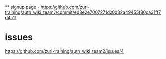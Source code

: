 ** signup page - https://github.com/zuri-training/auth_wiki_team2/commit/ed8e2e7007271d30d32a49455f80ca31ff7d4c11

# issues
https://github.com/zuri-training/auth_wiki_team2/issues/4